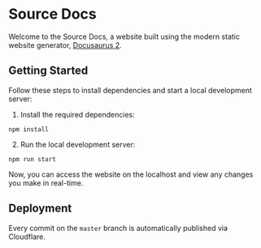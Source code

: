 # Source Docs

Welcome to the Source Docs, a website built using the modern static website generator, [Docusaurus 2](https://docusaurus.io/).

## Getting Started

Follow these steps to install dependencies and start a local development server:

1. Install the required dependencies:

```
npm install
```

2. Run the local development server:

```
npm run start
```

Now, you can access the website on the localhost and view any changes you make in real-time.

## Deployment

Every commit on the `master` branch is automatically published via Cloudflare.
